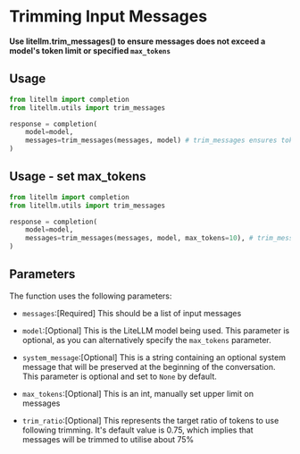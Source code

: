 # Trimming Input Messages
**Use litellm.trim_messages() to ensure messages does not exceed a model's token limit or specified `max_tokens`**

## Usage
```python
from litellm import completion
from litellm.utils import trim_messages

response = completion(
    model=model,
    messages=trim_messages(messages, model) # trim_messages ensures tokens(messages) < max_tokens(model)
)
```

## Usage - set max_tokens
```python
from litellm import completion
from litellm.utils import trim_messages

response = completion(
    model=model,
    messages=trim_messages(messages, model, max_tokens=10), # trim_messages ensures tokens(messages) < max_tokens
)
```

## Parameters

The function uses the following parameters:

- `messages`:[Required] This should be a list of input messages

- `model`:[Optional] This is the LiteLLM model being used. This parameter is optional, as you can alternatively specify the `max_tokens` parameter.

- `system_message`:[Optional] This is a string containing an optional system message that will be preserved at the beginning of the conversation. This parameter is optional and set to `None` by default.

- `max_tokens`:[Optional] This is an int, manually set upper limit on messages

- `trim_ratio`:[Optional] This represents the target ratio of tokens to use following trimming. It's default value is 0.75, which implies that messages will be trimmed to utilise about 75%

